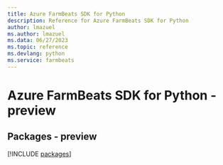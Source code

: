 ```yaml
---
title: Azure FarmBeats SDK for Python
description: Reference for Azure FarmBeats SDK for Python
author: lmazuel
ms.author: lmazuel
ms.data: 06/27/2023
ms.topic: reference
ms.devlang: python
ms.service: farmbeats
---
```

# Azure FarmBeats SDK for Python - preview
## Packages - preview
[!INCLUDE [packages](farmbeats-index.md)]